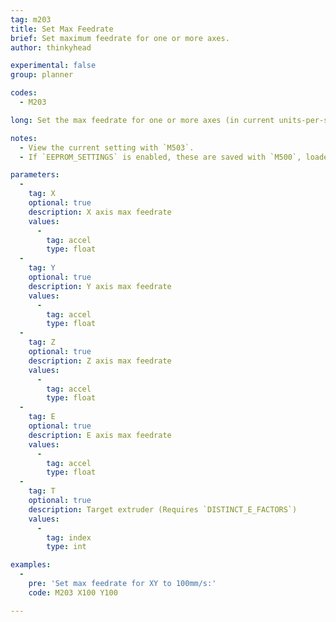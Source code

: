 ```yaml
---
tag: m203
title: Set Max Feedrate
brief: Set maximum feedrate for one or more axes.
author: thinkyhead

experimental: false
group: planner

codes:
  - M203

long: Set the max feedrate for one or more axes (in current units-per-second).

notes:
  - View the current setting with `M503`.
  - If `EEPROM_SETTINGS` is enabled, these are saved with `M500`, loaded with `M501`, and reset with `M502`.

parameters:
  -
    tag: X
    optional: true
    description: X axis max feedrate
    values:
      -
        tag: accel
        type: float
  -
    tag: Y
    optional: true
    description: Y axis max feedrate
    values:
      -
        tag: accel
        type: float
  -
    tag: Z
    optional: true
    description: Z axis max feedrate
    values:
      -
        tag: accel
        type: float
  -
    tag: E
    optional: true
    description: E axis max feedrate
    values:
      -
        tag: accel
        type: float
  -
    tag: T
    optional: true
    description: Target extruder (Requires `DISTINCT_E_FACTORS`)
    values:
      -
        tag: index
        type: int

examples:
  -
    pre: 'Set max feedrate for XY to 100mm/s:'
    code: M203 X100 Y100

---
```


